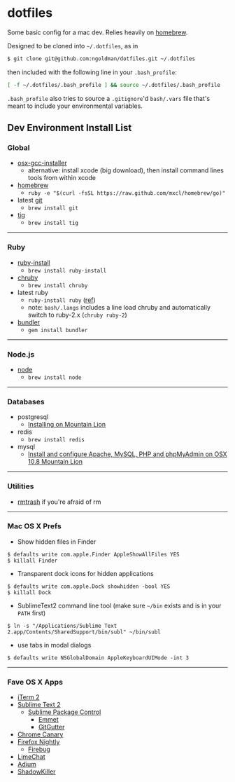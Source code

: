# dotfiles

Some basic config for a mac dev. Relies heavily on [homebrew](https://github.com/mxcl/homebrew).

Designed to be cloned into `~/.dotfiles`, as in

```sh
$ git clone git@github.com:ngoldman/dotfiles.git ~/.dotfiles
```

then included with the following line in your `.bash_profile`:

```sh
[ -f ~/.dotfiles/.bash_profile ] && source ~/.dotfiles/.bash_profile
```

`.bash_profile` also tries to source a `.gitignore`'d `bash/.vars` file that's meant to include your environmental variables.

## Dev Environment Install List

### Global

  * [osx-gcc-installer](https://github.com/kennethreitz/osx-gcc-installer)
    * alternative: install xcode (big download), then install command lines tools from within xcode
  * [homebrew](https://github.com/mxcl/homebrew/wiki/installation)
    * `ruby -e "$(curl -fsSL https://raw.github.com/mxcl/homebrew/go)"`
  * latest [git](http://git-scm.com)
    * `brew install git`
  * [tig](http://jonas.nitro.dk/tig)
    * `brew install tig`

---

### Ruby

  * [ruby-install](https://github.com/postmodern/ruby-install)
    * `brew install ruby-install`
  * [chruby](https://github.com/postmodern/chruby)
    * `brew install chruby`
  * latest ruby
    * `ruby-install ruby` ([ref](https://github.com/postmodern/ruby-install#synopsis))
    * note: `bash/.langs` includes a line load chruby and automatically switch to ruby-2.x (`chruby ruby-2`)
  * [bundler](http://gembundler.com)
    * `gem install bundler`

---

### Node.js

  * [node](http://nodejs.org)
    * `brew install node`

---

### Databases

  * postgresql
    * [Installing on Mountain Lion](https://coderwall.com/p/1mni7w)
  * redis
    * `brew install redis`
  * mysql
    * [Install and configure Apache, MySQL, PHP and phpMyAdmin on OSX 10.8 Mountain Lion](http://coolestguyplanettech.com/downtown/install-and-configure-apache-mysql-php-and-phpmyadmin-osx-108-mountain-lion)

---

### Utilities

  * [rmtrash](http://www.nightproductions.net/cli.htm) if you're afraid of rm

---

### Mac OS X Prefs

  * Show hidden files in Finder

  ```
  $ defaults write com.apple.Finder AppleShowAllFiles YES
  $ killall Finder
  ```

  * Transparent dock icons for hidden applications

  ```
  $ defaults write com.apple.Dock showhidden -bool YES
  $ killall Dock
  ```

  * SublimeText2 command line tool (make sure `~/bin` exists and is in your `PATH` first)

  ```
  $ ln -s "/Applications/Sublime Text 2.app/Contents/SharedSupport/bin/subl" ~/bin/subl
  ```

  * use tabs in modal dialogs

  ```
  $ defaults write NSGlobalDomain AppleKeyboardUIMode -int 3
  ```

---

### Fave OS X Apps

  * [iTerm 2](http://www.iterm2.com/)
  * [Sublime Text 2](http://www.sublimetext.com/2)
    * [Sublime Package Control](http://wbond.net/sublime_packages/package_control)
      * [Emmet](https://github.com/sergeche/emmet-sublime)
      * [GitGutter](https://github.com/jisaacks/GitGutter)
  * [Chrome Canary](https://tools.google.com/dlpage/chromesxs/)
  * [Firefox Nightly](http://nightly.mozilla.org/)
    * [Firebug](http://getfirebug.com/)
  * [LimeChat](http://limechat.net/mac/)
  * [Adium](http://adium.im/)
  * [ShadowKiller](http://unsanity.com/haxies/shadowkiller/)
